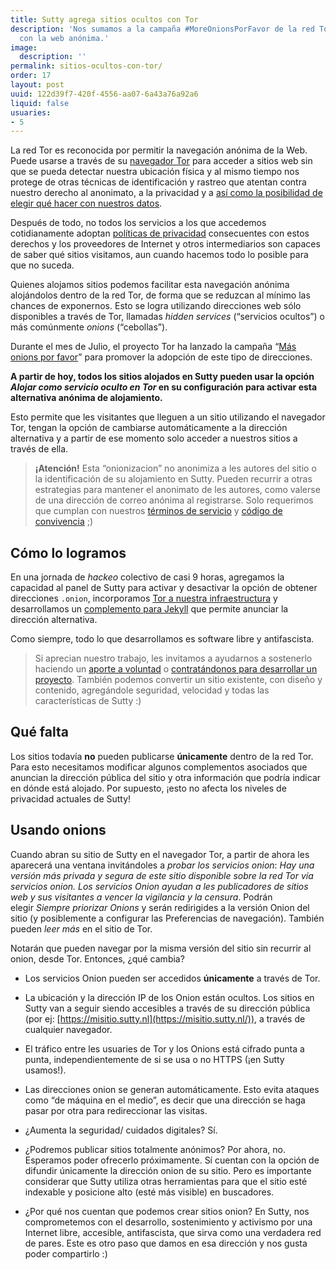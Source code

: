 ```yaml
---
title: Sutty agrega sitios ocultos con Tor
description: 'Nos sumamos a la campaña #MoreOnionsPorFavor de la red Tor para contribuir
  con la web anónima.'
image:
  description: ''
permalink: sitios-ocultos-con-tor/
order: 17
layout: post
uuid: 122d39f7-420f-4556-aa07-6a43a76a92a6
liquid: false
usuaries:
- 5
---
```




La red Tor es reconocida por permitir la navegación anónima de la Web. Puede usarse a través de su [navegador Tor](https://www.torproject.org/es/download/) para acceder a sitios web sin que se pueda detectar nuestra ubicación física y al mismo tiempo nos protege de otras técnicas de identificación y rastreo que atentan contra nuestro derecho al anonimato, a la privacidad y a [así como la posibilidad de elegir qué hacer con nuestros datos](https://utopia.partidopirata.com.ar/zines/salarios_por_facebook.html).

Después de todo, no todos los servicios a los que accedemos cotidianamente adoptan [políticas de privacidad](https://sutty.nl/es/politica-de-privacidad/) consecuentes con estos derechos y los proveedores de Internet y otros intermediarios son capaces de saber qué sitios visitamos, aun cuando hacemos todo lo posible para que no suceda.

Quienes alojamos sitios podemos facilitar esta navegación anónima alojándolos dentro de la red Tor, de forma que se reduzcan al mínimo las chances de exponernos. Esto se logra utilizando direcciones web sólo disponibles a través de Tor, llamadas *hidden services* (“servicios ocultos”) o más comúnmente *onions* (“cebollas”).

Durante el mes de Julio, el proyecto Tor ha lanzado la campaña “[Más onions por favor](https://blog.torproject.org/more-onions-porfavor)” para promover la adopción de este tipo de direcciones.

**A partir de hoy, todos los sitios alojados en Sutty pueden usar la opción *Alojar como servicio oculto en Tor* en su configuración para activar esta alternativa anónima de alojamiento.**

Esto permite que les visitantes que lleguen a un sitio utilizando el navegador Tor, tengan la opción de cambiarse automáticamente a la dirección alternativa y a partir de ese momento solo acceder a nuestros sitios a través de ella.

> **¡Atención!** Esta “onionizacion” no anonimiza a les autores del sitio o la identificación de su alojamiento en Sutty. Pueden recurrir a otras estrategias para mantener el anonimato de les autores, como valerse de una dirección de correo anónima al registrarse. Solo requerimos que cumplan con nuestros [términos de servicio](https://docutopia.tupale.co/) y [código de convivencia](https://docutopia.tupale.co/) ;)

## **Cómo lo logramos**

En una jornada de *hackeo* colectivo de casi 9 horas, agregamos la capacidad al panel de Sutty para activar y desactivar la opción de obtener direcciones `.onion`, incorporamos [Tor a nuestra infraestructura](https://0xacab.org/sutty/containers/tor/) y desarrollamos un [complemento para Jekyll](https://0xacab.org/sutty/jekyll/jekyll-onion-location/) que permite anunciar la dirección alternativa.

Como siempre, todo lo que desarrollamos es software libre y antifascista.

> Si aprecian nuestro trabajo, les invitamos a ayudarnos a sostenerlo haciendo un [aporte a voluntad](https://donaciones.sutty.nl/) o [contratándonos para desarrollar un proyecto](https://docutopia.tupale.co/). También podemos convertir un sitio existente, con diseño y contenido, agregándole seguridad, velocidad y todas las características de Sutty :)

## **Qué falta**

Los sitios todavía **no** pueden publicarse **únicamente** dentro de la red Tor. Para esto necesitamos modificar algunos complementos asociados que anuncian la dirección pública del sitio y otra información que podría indicar en dónde está alojado. Por supuesto, ¡esto no afecta los niveles de privacidad actuales de Sutty!

## **Usando onions**

Cuando abran su sitio de Sutty en el navegador Tor, a partir de ahora les aparecerá una ventana invitándoles a *probar los servicios onion*: *Hay una versión más privada y segura de este sitio disponible sobre la red Tor vía servicios onion. Los servicios Onion ayudan a les publicadores de sitios web y sus visitantes a vencer la vigilancia y la censura*. Podrán elegir *Siempre priorizar Onions* y serán redirigides a la versión Onion del sitio (y posiblemente a configurar las Preferencias de navegación). También pueden *leer más* en el sitio de Tor.

Notarán que pueden navegar por la misma versión del sitio sin recurrir al onion, desde Tor. Entonces, ¿qué cambia?

* Los servicios Onion pueden ser accedidos **únicamente** a través de Tor.

* La ubicación y la dirección IP de los Onion están ocultos. Los sitios en Sutty van a seguir siendo accesibles a través de su dirección pública (por ej: [https://misitio.sutty.nl](https://misitio.sutty.nl/)), a través de cualquier navegador.

* El tráfico entre les usuaries de Tor y los Onions está cifrado punta a punta, independientemente de si se usa o no HTTPS (¡en Sutty usamos!).

* Las direcciones onion se generan automáticamente. Esto evita ataques como “de máquina en el medio”, es decir que una dirección se haga pasar por otra para redireccionar las visitas.

* ¿Aumenta la seguridad/ cuidados digitales? Sí.

* ¿Podremos publicar sitios totalmente anónimos? Por ahora, no. Esperamos poder ofrecerlo próximamente. Sí cuentan con la opción de difundir únicamente la dirección onion de su sitio. Pero es importante considerar que Sutty utiliza otras herramientas para que el sitio esté indexable y posicione alto (esté más visible) en buscadores.

* ¿Por qué nos cuentan que podemos crear sitios onion? En Sutty, nos comprometemos con el desarrollo, sostenimiento y activismo por una Internet libre, accesible, antifascista, que sirva como una verdadera red de pares. Este es otro paso que damos en esa dirección y nos gusta poder compartirlo :)